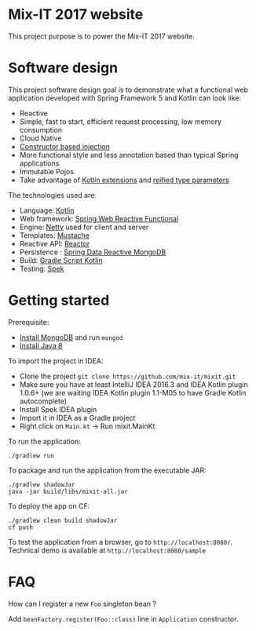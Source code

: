 # Mix-IT 2017 website

This project purpose is to power the Mix-IT 2017 website.

# Software design

This project software design goal is to demonstrate what a functional web application
developed with Spring Framework 5 and Kotlin can look like:
 - Reactive
 - Simple, fast to start, efficient request processing, low memory consumption
 - Cloud Native
 - [Constructor based injection](http://olivergierke.de/2013/11/why-field-injection-is-evil/)
 - More functional style and less annotation based than typical Spring applications
 - Immutable Pojos
 - Take advantage of [Kotlin extensions](https://kotlinlang.org/docs/reference/extensions.html) and [reified type parameters](https://kotlinlang.org/docs/reference/inline-functions.html#reified-type-parameters)

The technologies used are:
 - Language: [Kotlin](https://kotlin.link/) 
 - Web framework: [Spring Web Reactive Functional](https://spring.io/blog/2016/09/22/new-in-spring-5-functional-web-framework)
 - Engine: [Netty](http://netty.io/) used for client and server
 - Templates: [Mustache](https://github.com/samskivert/jmustache)
 - Reactive API: [Reactor](http://projectreactor.io/)
 - Persistence : [Spring Data Reactive MongoDB](https://spring.io/blog/2016/11/28/going-reactive-with-spring-data)
 - Build: [Gradle Script Kotlin](https://github.com/gradle/gradle-script-kotlin)
 - Testing: [Spek](https://jetbrains.github.io/spek/)
 
# Getting started

Prerequisite:
 - [Install MongoDB](https://www.mongodb.com/download-center) and run `mongod`
 - [Install Java 8](http://www.oracle.com/technetwork/java/javase/downloads/jdk8-downloads-2133151.html)

To import the project in IDEA:
 - Clone the project `git clone https://github.com/mix-it/mixit.git`
 - Make sure you have at least IntelliJ IDEA 2016.3 and IDEA Kotlin plugin 1.0.6+ (we are waiting IDEA Kotlin plugin 1.1-M05 to have Gradle Kotlin autocomplete)
 - Install Spek IDEA plugin
 - Import it in IDEA as a Gradle project
 - Right click on `Main.kt` -> Run mixit.MainKt

To run the application:
```
./gradlew run
```

To package and run the application from the executable JAR:
```
./gradlew shadowJar
java -jar build/libs/mixit-all.jar
```

To deploy the app on CF:
```
./gradlew clean build shadowJar
cf push
```

To test the application from a browser, go to `http://localhost:8080/`.
Technical demo is available at `http://localhost:8080/sample` 

# FAQ

How can I register a new `Foo` singleton bean ?

Add `beanFactory.register(Foo::class)` line in `Application` constructor.

